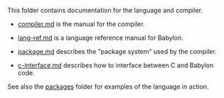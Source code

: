 
This folder contains documentation for the language and compiler.

 - [compiler.md](compiler.md) is the manual for the compiler.

 - [lang-ref.md](lang-ref.md) is a language reference manual for Babylon.

 - [package.md](package.md) describes the "package system" used by the compiler.

 - [c-interface.md](c-interface.md) describes how to interface between C and Babylon code.

See also the [packages](../packages) folder for examples of the language in action.
